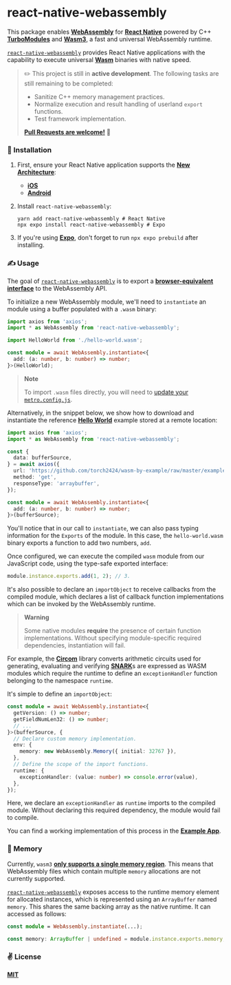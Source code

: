 # react-native-webassembly

This package enables [__WebAssembly__](https://webassembly.org/) for [__React Native__](https://reactnative.dev) powered by C++ [__TurboModules__](https://reactnative.dev/docs/next/the-new-architecture/cxx-cxxturbomodules) and [__Wasm3__](https://github.com/wasm3/wasm3), a fast and universal WebAssembly runtime.

[`react-native-webassembly`](https://github.com/cawfree/react-native-webassembly) provides React Native applications with the capability to execute universal [__Wasm__](https://webassembly.org/) binaries with native speed.

> ✏️ This project is still in __active development__. The following tasks are still remaining to be completed:
>
> - Sanitize C++ memory management practices.
> - Normalize execution and result handling of userland `export` functions.
> - Test framework implementation.
>
> [__Pull Requests are welcome!__](https://github.com/cawfree/react-native-webassembly/pulls) 🙏

### 📡 Installation

1. First, ensure your React Native application supports the [__New Architecture__](https://reactnative.dev/docs/new-architecture-intro):
   - [__iOS__](https://reactnative.dev/docs/new-architecture-library-ios)
   - [__Android__](https://reactnative.dev/docs/new-architecture-library-android)
2. Install `react-native-webassembly`:

   ```shell
   yarn add react-native-webassembly # React Native
   npx expo install react-native-webassembly # Expo
   ```
3. If you're using [__Expo__](https://expo.dev/), don't forget to run `npx expo prebuild` after installing.

### ✍️ Usage

The goal of [`react-native-webassembly`](https://github.com/cawfree/react-native-webassembly) is to export a [__browser-equivalent interface__](https://developer.mozilla.org/en-US/docs/WebAssembly) to the WebAssembly API.

To initialize a new WebAssembly module, we'll need to `instantiate` an module using a buffer populated with a `.wasm` binary:

```typescript
import axios from 'axios';
import * as WebAssembly from 'react-native-webassembly';

import HelloWorld from './hello-world.wasm';

const module = await WebAssembly.instantiate<{
  add: (a: number, b: number) => number;
}>(HelloWorld);
```

> **Note**
>
> To import `.wasm` files directly, you will need to [update your `metro.config.js`](https://github.com/cawfree/react-native-webassembly/blob/d9d950e47277e899371a85cd430336a84d96c369/example/metro.config.js#L32).

Alternatively, in the snippet below, we show how to download and instantiate the reference [__Hello World__](https://github.com/torch2424/wasm-by-example) example stored at a remote location:

```typescript
import axios from 'axios';
import * as WebAssembly from 'react-native-webassembly';

const {
  data: bufferSource,
} = await axios({
  url: 'https://github.com/torch2424/wasm-by-example/raw/master/examples/hello-world/demo/assemblyscript/hello-world.wasm',
  method: 'get',
  responseType: 'arraybuffer',
});

const module = await WebAssembly.instantiate<{
  add: (a: number, b: number) => number;
}>(bufferSource);
```

You'll notice that in our call to `instantiate`, we can also pass typing information for the `Exports` of the module. In this case, the `hello-world.wasm` binary exports a function to add two numbers, `add`.

Once configured, we can execute the compiled `wasm` module from our JavaScript code, using the type-safe exported interface:

```typescript
module.instance.exports.add(1, 2); // 3.
```

It's also possible to declare an `importObject` to receive callbacks from the compiled module, which declares a list of callback function implementations which can be invoked by the WebAssembly runtime.

> **Warning**
>
> Some native modules __require__ the presence of certain function implementations. Without specifying module-specific required dependencies, instantiation will fail.

For example, the [__Circom__](https://github.com/iden3/circom) library converts arithmetic circuits used for generating, evaluating and verifying [__SNARK__](https://consensys.net/blog/developers/introduction-to-zk-snarks/)s are expressed as WASM modules which require the runtime to define an `exceptionHandler` function belonging to the namespace `runtime`.

It's simple to define an `importObject`:

```typescript
const module = await WebAssembly.instantiate<{
  getVersion: () => number;
  getFieldNumLen32: () => number;
  // ...
}>(bufferSource, {
  // Declare custom memory implementation.
  env: {
    memory: new WebAssembly.Memory({ initial: 32767 }),
  },
  // Define the scope of the import functions.
  runtime: {
    exceptionHandler: (value: number) => console.error(value),
  },
});
```

Here, we declare an `exceptionHandler` as `runtime` imports to the compiled module. Without declaring this required dependency, the module would fail to compile.

You can find a working implementation of this process in the [__Example App__](example/src/App.tsx).

### 🤔 Memory

Currently, `wasm3` [__only supports a single memory region__](https://github.com/wasm3/wasm3/blob/772f8f4648fcba75f77f894a6050db121e7651a2/source/wasm3.h#L214). This means that WebAssembly files which contain multiple `memory` allocations are not currently supported.

[`react-native-webassembly`](https://github.com/cawfree/react-native-webassembly) exposes access to the runtime memory element for allocated instances, which is represented using an `ArrayBuffer` named `memory`. This shares the same backing array as the native runtime. It can accessed as follows:

```typescript
const module = WebAssembly.instantiate(...);

const memory: ArrayBuffer | undefined = module.instance.exports.memory;
```

### ✌️ License
[__MIT__](LICENSE)
